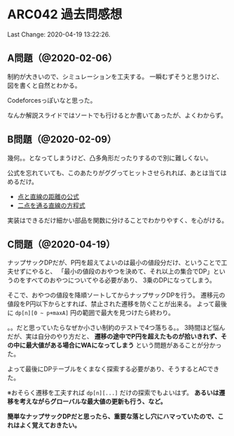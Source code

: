 # ARC042 過去問感想

Last Change: 2020-04-19 13:22:26.

## A問題（@2020-02-06）

制約が大きいので、シミュレーションを工夫する。
一瞬むずそうと思うけど、図を書くと自然とわかる。

Codeforcesっぽいなと思った。

なんか解説スライドではソートでも行けるとか書いてあったが、よくわからず。

## B問題（@2020-02-09）

幾何。。となってしまうけど、凸多角形だったりするので別に難しくない。

公式を忘れていても、このあたりがググってヒットさせられれば、あとは当てはめるだけ。

- [点と直線の距離の公式](https://mathtrain.jp/tentotyokusen)
- [二点を通る直線の方程式](https://mathtrain.jp/nitentyokusen)

実装はできるだけ細かい部品を関数に分けることでわかりやすく、を心がける。

## C問題（@2020-04-19）

ナップサックDPだが、P円を超えてよいのは最小の値段分だけ、ということで工夫せずにやると、
「最小の値段のおやつを決めて、それ以上の集合でDP」というのをすべてのおやつについてやる必要があり、
3乗のDPになってしまう。

そこで、おやつの値段を降順ソートしてからナップサックDPを行う。
遷移元の値段をP円以下からとすれば、禁止された遷移を防ぐことが出来る。
よって最後に `dp[n][0 ~ p+maxA]` 円の範囲で最大を見つけたら終わり。

。。だと思っていたらなぜか小さい制約のテストで4つ落ちる。。
3時間ほど悩んだが、実は自分のやり方だと、
**遷移の途中でP円を超えたものが拾いきれず、その中に最大値がある場合にWAになってしまう**
という問題があることが分かった。

よって最後にDPテーブルをくまなく探索する必要があり、そうするとACできた。

※おそらく遷移を工夫すれば `dp[n][...]` だけの探索でもよいはず。
**あるいは遷移を考えながらグローバルな最大値の更新も行う、など。**

**簡単なナップサックDPだと思ったら、重要な落とし穴にハマっていたので、これはよく覚えておきたい。**

